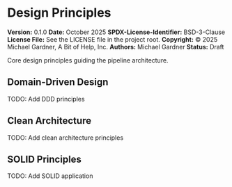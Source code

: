# Design Principles

**Version:** 0.1.0
**Date:** October 2025
**SPDX-License-Identifier:** BSD-3-Clause
**License File:** See the LICENSE file in the project root.
**Copyright:** © 2025 Michael Gardner, A Bit of Help, Inc.
**Authors:** Michael Gardner
**Status:** Draft

Core design principles guiding the pipeline architecture.

## Domain-Driven Design

TODO: Add DDD principles

## Clean Architecture

TODO: Add clean architecture principles

## SOLID Principles

TODO: Add SOLID application
